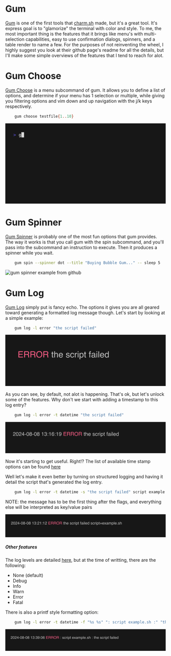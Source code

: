 # Gum

[Gum](https://github.com/charmbracelet/gum) is one of the first tools that [charm.sh](https://charm.sh) made, but it's a great tool.
It's express goal is to "glamorize" the terminal with color and style.
To me, the most important thing is the features that it brings like menu's with multi-selection capabilities, easy to use confirmation dialogs, spinners, and a table render to name a few.
For the purposes of not reinventing the wheel, I highly suggest you look at their github page's readme for all the details, but I'll make some simple overviews of the features that I tend to reach for alot.


# Gum Choose

[Gum Choose](https://github.com/charmbracelet/gum?tab=readme-ov-file#choose) is a menu subcommand of gum.
It allows you to define a list of options, and determine if your menu has 1 selection or multiple, while giving you filtering options and vim down and up navigation with the j/k keys respectively.

```bash
	gum choose testfile{1..10}
```

![gum choose demo](/assets/gifs/gum_choose.gif)

# Gum Spinner

[Gum Spinner](https://github.com/charmbracelet/gum?tab=readme-ov-file#spin) is probably one of the most fun options that gum provides.
The way it works is that you call gum with the spin subcommand, and you'll pass into the subcommand an instruction to execute.
Then it produces a spinner while you wait.

```bash
	gum spin --spinner dot --title "Buying Bubble Gum..." -- sleep 5
```

![gum spinner example from github](https://camo.githubusercontent.com/e44f1e5489ed8eaa80d73bf1d294df8231f07d754aa455b1998ec8e58f1ecffa/68747470733a2f2f7668732e636861726d2e73682f7668732d3359467377436d6f59346f3351374d797a576c3673532e676966)

# Gum Log

[Gum Log](https://github.com/charmbracelet/gum?tab=readme-ov-file#log) simply put is fancy echo.
The options it gives you are all geared toward generating a formatted log message though.
Let's start by looking at a simple example:

```bash
	gum log -l error "the script failed"
```

![gum basic error message](/assets/images/gum_log_basic_error.png)

As you can see, by default, not alot is happening.
That's ok, but let's unlock some of the features.
Why don't we start with adding a timestamp to this log entry?

```bash
	gum log -l error -t datetime "the script failed"
```

![gum basic error message with timestamp](/assets/images/gum_log_basic_error_w_timestamp.png)

Now it's starting to get useful.
Right!?
The list of available time stamp options can be found [here](https://pkg.go.dev/time#pkg-constants)

Well let's make it even better by turning on structured logging and having it detail the script that's generated the log entry.

```bash
	gum log -l error -t datetime -s "the script failed" script example.sh
```

NOTE: the message has to be the first thing after the flags, and everything else will be interpreted as key/value pairs

![gum structured error message](/assets/images/gum_log_structured_error.png)


##### Other features

The log levels are detailed [here](https://github.com/charmbracelet/log?tab=readme-ov-file#levels), but at the time of writting, there are the following:

- None (default)
- Debug
- Info
- Warn
- Error
- Fatal

There is also a printf style formatting option:

```bash
	gum log -l error -t datetime -f "%s %s" ": script example.sh :" "the script failed"
```

![gum log formatted input](/assets/images/gum_log_formatted.png)


